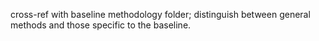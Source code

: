 cross-ref with baseline methodology folder; distinguish between general methods and those specific to the baseline.
